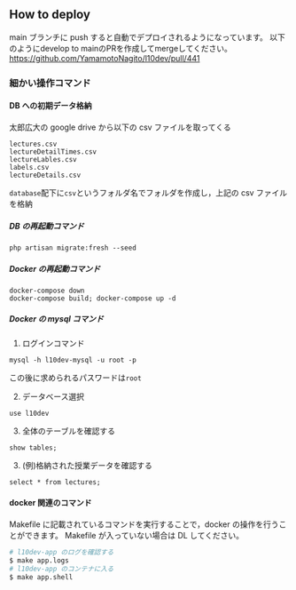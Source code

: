 ## How to deploy

main ブランチに push すると自動でデプロイされるようになっています。
以下のようにdevelop to mainのPRを作成してmergeしてください。
https://github.com/YamamotoNagito/l10dev/pull/441

### 細かい操作コマンド

#### DB への初期データ格納

太郎広大の google drive から以下の csv ファイルを取ってくる

```
lectures.csv
lectureDetailTimes.csv
lectureLables.csv
labels.csv
lectureDetails.csv
```

`database`配下に`csv`というフォルダ名でフォルダを作成し，上記の csv ファイルを格納

##### DB の再起動コマンド

```
php artisan migrate:fresh --seed
```

##### Docker の再起動コマンド

```
docker-compose down
docker-compose build; docker-compose up -d
```

##### Docker の mysql コマンド

1. ログインコマンド

```
mysql -h l10dev-mysql -u root -p
```

この後に求められるパスワードは`root`

2. データベース選択

```
use l10dev
```

3.  全体のテーブルを確認する

```
show tables;
```

3. (例)格納された授業データを確認する

```
select * from lectures;
```

#### docker 関連のコマンド

Makefile に記載されているコマンドを実行することで，docker の操作を行うことができます。
Makefile が入っていない場合は DL してください。

```bash
# l10dev-app のログを確認する
$ make app.logs
# l10dev-app のコンテナに入る
$ make app.shell
```
